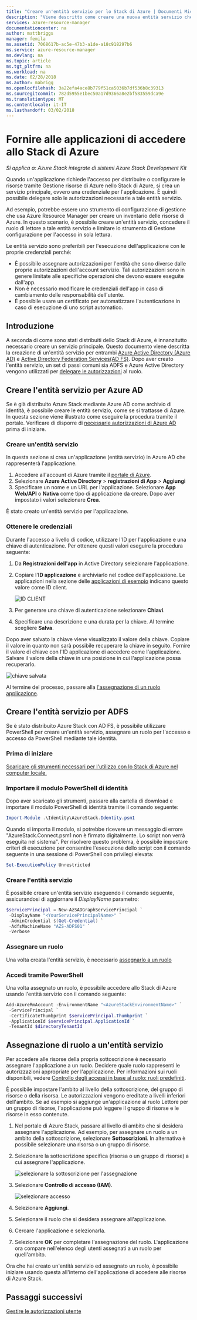```yaml
---
title: "Creare un'entità servizio per lo Stack di Azure | Documenti Microsoft"
description: "Viene descritto come creare una nuova entità servizio che può essere utilizzata con il controllo di accesso basato sui ruoli in Gestione risorse di Azure per gestire l'accesso alle risorse."
services: azure-resource-manager
documentationcenter: na
author: mattbriggs
manager: femila
ms.assetid: 7068617b-ac5e-47b3-a1de-a18c918297b6
ms.service: azure-resource-manager
ms.devlang: na
ms.topic: article
ms.tgt_pltfrm: na
ms.workload: na
ms.date: 02/28/2018
ms.author: mabrigg
ms.openlocfilehash: 3a22efa4ace8b779f51ca5036b7df536b8c39313
ms.sourcegitcommit: 782d5955e1bec50a17d9366a8e2bf583559dca9e
ms.translationtype: MT
ms.contentlocale: it-IT
ms.lasthandoff: 03/02/2018
---
```

# <a name="provide-applications-access-to-azure-stack"></a>Fornire alle applicazioni di accedere allo Stack di Azure

*Si applica a: Azure Stack integrate di sistemi Azure Stack Development Kit*

Quando un'applicazione richiede l'accesso per distribuire o configurare le risorse tramite Gestione risorse di Azure nello Stack di Azure, si crea un servizio principale, ovvero una credenziale per l'applicazione.  È quindi possibile delegare solo le autorizzazioni necessarie a tale entità servizio.  

Ad esempio, potrebbe essere uno strumento di configurazione di gestione che usa Azure Resource Manager per creare un inventario delle risorse di Azure.  In questo scenario, è possibile creare un'entità servizio, concedere il ruolo di lettore a tale entità servizio e limitare lo strumento di Gestione configurazione per l'accesso in sola lettura. 

Le entità servizio sono preferibili per l'esecuzione dell'applicazione con le proprie credenziali perché:

* È possibile assegnare autorizzazioni per l'entità che sono diverse dalle proprie autorizzazioni dell'account servizio. Tali autorizzazioni sono in genere limitate alle specifiche operazioni che devono essere eseguite dall'app.
* Non è necessario modificare le credenziali dell'app in caso di cambiamento delle responsabilità dell'utente.
* È possibile usare un certificato per automatizzare l'autenticazione in caso di esecuzione di uno script automatico.  

## <a name="getting-started"></a>Introduzione

A seconda di come sono stati distribuiti dello Stack di Azure, è innanzitutto necessario creare un servizio principale.  Questo documento viene descritta la creazione di un'entità servizio per entrambi [Azure Active Directory (Azure AD)](azure-stack-create-service-principals.md#create-service-principal-for-azure-ad) e [Active Directory Federation Services(AD FS)](azure-stack-create-service-principals.md#create-service-principal-for-ad-fs).  Dopo aver creato l'entità servizio, un set di passi comuni sia ADFS e Azure Active Directory vengono utilizzati per [delegare le autorizzazioni](azure-stack-create-service-principals.md#assign-role-to-service-principal) al ruolo.     

## <a name="create-service-principal-for-azure-ad"></a>Creare l'entità servizio per Azure AD

Se è già distribuito Azure Stack mediante Azure AD come archivio di identità, è possibile creare le entità servizio, come se si trattasse di Azure.  In questa sezione viene illustrato come eseguire la procedura tramite il portale.  Verificare di disporre di [necessarie autorizzazioni di Azure AD](../../azure-resource-manager/resource-group-create-service-principal-portal.md#required-permissions) prima di iniziare.

### <a name="create-service-principal"></a>Creare un'entità servizio
In questa sezione si crea un'applicazione (entità servizio) in Azure AD che rappresenterà l'applicazione.

1. Accedere all'account di Azure tramite il [portale di Azure](https://portal.azure.com).
2. Selezionare **Azure Active Directory** > **registrazioni di App** > **Aggiungi**   
3. Specificare un nome e un URL per l'applicazione. Selezionare **App Web/API** o **Nativa** come tipo di applicazione da creare. Dopo aver impostato i valori selezionare **Crea**.

È stato creato un'entità servizio per l'applicazione.

### <a name="get-credentials"></a>Ottenere le credenziali
Durante l'accesso a livello di codice, utilizzare l'ID per l'applicazione e una chiave di autenticazione. Per ottenere questi valori eseguire la procedura seguente:

1. Da **Registrazioni dell'app** in Active Directory selezionare l'applicazione.

2. Copiare l'**ID applicazione** e archiviarlo nel codice dell'applicazione. Le applicazioni nella sezione delle [applicazioni di esempio](#sample-applications) indicano questo valore come ID client.

     ![ID CLIENT](./media/azure-stack-create-service-principal/image12.png)
3. Per generare una chiave di autenticazione selezionare **Chiavi**.

4. Specificare una descrizione e una durata per la chiave. Al termine scegliere **Salva**.

Dopo aver salvato la chiave viene visualizzato il valore della chiave. Copiare il valore in quanto non sarà possibile recuperare la chiave in seguito. Fornire il valore di chiave con l'ID applicazione di accedere come l'applicazione. Salvare il valore della chiave in una posizione in cui l'applicazione possa recuperarlo.

![chiave salvata](./media/azure-stack-create-service-principal/image15.png)


Al termine del processo, passare alla [l'assegnazione di un ruolo applicazione](azure-stack-create-service-principals.md#assign-role-to-service-principal).

## <a name="create-service-principal-for-ad-fs"></a>Creare l'entità servizio per ADFS
Se è stato distribuito Azure Stack con AD FS, è possibile utilizzare PowerShell per creare un'entità servizio, assegnare un ruolo per l'accesso e accesso da PowerShell mediante tale identità.

### <a name="before-you-begin"></a>Prima di iniziare

[Scaricare gli strumenti necessari per l'utilizzo con lo Stack di Azure nel computer locale.](azure-stack-powershell-download.md)

### <a name="import-the-identity-powershell-module"></a>Importare il modulo PowerShell di identità
Dopo aver scaricato gli strumenti, passare alla cartella di download e importare il modulo PowerShell di identità tramite il comando seguente:

```PowerShell
Import-Module .\Identity\AzureStack.Identity.psm1
```

Quando si importa il modulo, si potrebbe ricevere un messaggio di errore "AzureStack.Connect.psm1 non è firmato digitalmente. Lo script non verrà eseguita nel sistema". Per risolvere questo problema, è possibile impostare criteri di esecuzione per consentire l'esecuzione dello script con il comando seguente in una sessione di PowerShell con privilegi elevata:

```PowerShell
Set-ExecutionPolicy Unrestricted
```

### <a name="create-the-service-principal"></a>Creare l'entità servizio
È possibile creare un'entità servizio eseguendo il comando seguente, assicurandosi di aggiornare il *DisplayName* parametro:
```powershell
$servicePrincipal = New-AzSADGraphServicePrincipal `
 -DisplayName "<YourServicePrincipalName>" `
 -AdminCredential $(Get-Credential) `
 -AdfsMachineName "AZS-ADFS01" `
 -Verbose
```
### <a name="assign-a-role"></a>Assegnare un ruolo
Una volta creata l'entità servizio, è necessario [assegnarlo a un ruolo](azure-stack-create-service-principals.md#assign-role-to-service-principal)

### <a name="sign-in-through-powershell"></a>Accedi tramite PowerShell
Una volta assegnato un ruolo, è possibile accedere allo Stack di Azure usando l'entità servizio con il comando seguente:

```powershell
Add-AzureRmAccount -EnvironmentName "<AzureStackEnvironmentName>" `
 -ServicePrincipal `
 -CertificateThumbprint $servicePrincipal.Thumbprint `
 -ApplicationId $servicePrincipal.ApplicationId ` 
 -TenantId $directoryTenantId
```

## <a name="assign-role-to-service-principal"></a>Assegnazione di ruolo a un'entità servizio
Per accedere alle risorse della propria sottoscrizione è necessario assegnare l'applicazione a un ruolo. Decidere quale ruolo rappresenti le autorizzazioni appropriate per l'applicazione. Per informazioni sui ruoli disponibili, vedere [Controllo degli accessi in base al ruolo: ruoli predefiniti](../../active-directory/role-based-access-built-in-roles.md).

È possibile impostare l'ambito al livello della sottoscrizione, del gruppo di risorse o della risorsa. Le autorizzazioni vengono ereditate a livelli inferiori dell'ambito. Se ad esempio si aggiunge un'applicazione al ruolo Lettore per un gruppo di risorse, l'applicazione può leggere il gruppo di risorse e le risorse in esso contenute.

1. Nel portale di Azure Stack, passare al livello di ambito che si desidera assegnare l'applicazione. Ad esempio, per assegnare un ruolo a un ambito della sottoscrizione, selezionare **Sottoscrizioni**. In alternativa è possibile selezionare una risorsa o un gruppo di risorse.

2. Selezionare la sottoscrizione specifica (risorsa o un gruppo di risorse) a cui assegnare l'applicazione.

     ![selezionare la sottoscrizione per l'assegnazione](./media/azure-stack-create-service-principal/image16.png)

3. Selezionare **Controllo di accesso (IAM)**.

     ![selezionare accesso](./media/azure-stack-create-service-principal/image17.png)

4. Selezionare **Aggiungi**.

5. Selezionare il ruolo che si desidera assegnare all'applicazione.

6. Cercare l'applicazione e selezionarla.

7. Selezionare **OK** per completare l'assegnazione del ruolo. L'applicazione ora compare nell'elenco degli utenti assegnati a un ruolo per quell'ambito.

Ora che hai creato un'entità servizio ed assegnato un ruolo, è possibile iniziare usando questa all'interno dell'applicazione di accedere alle risorse di Azure Stack.  

## <a name="next-steps"></a>Passaggi successivi

[Gestire le autorizzazioni utente](azure-stack-manage-permissions.md)